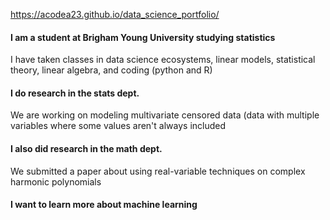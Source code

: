 https://acodea23.github.io/data_science_portfolio/

#### I am a student at Brigham Young University studying statistics
I have taken classes in data science ecosystems, linear models, statistical theory, linear algebra, and coding (python and R)

#### I do research in the stats dept.
We are working on modeling multivariate censored data (data with multiple variables where some values aren't always included

#### I also did research in the math dept.
We submitted a paper about using real-variable techniques on complex harmonic polynomials

#### I want to learn more about machine learning

